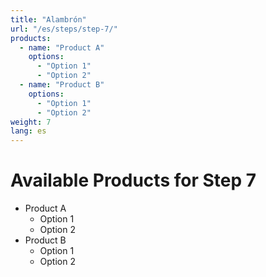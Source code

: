 ```yaml
---
title: "Alambrón"
url: "/es/steps/step-7/"
products:
  - name: "Product A"
    options:
      - "Option 1"
      - "Option 2"
  - name: "Product B"
    options:
      - "Option 1"
      - "Option 2"
weight: 7
lang: es
---
```


# Available Products for Step 7

- Product A
  - Option 1
  - Option 2
- Product B
  - Option 1
  - Option 2